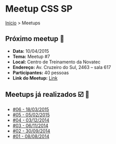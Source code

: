 Meetup CSS SP
======

[Início](../README.md) > Meetups

## Próximo meetup :calendar:

* **Data:** 10/04/2015
* **Tema:** Meetup #7		
* **Local:** Centro de Treinamento da Novatec
* **Endereço:** Av. Cruzeiro do Sul, 2463 – sala 617		
* **Participantes:** 40 pessoas
* **Link do Meetup:** [Link](http://www.meetup.com/CSS-SP/events/221348953/) 

## Meetups já realizados :ballot_box_with_check: :facepunch:

* [#06 - 18/03/2015](meetups/06.md)
* [#05 - 05/02/2015](meetups/05.md)
* [#04 - 03/12/2014](meetups/04.md)
* [#03 - 06/11/2014](meetups/03.md)
* [#02 - 30/09/2014](meetups/02.md)
* [#01 - 08/08/2014](meetups/01.md)
